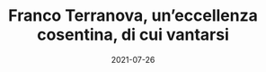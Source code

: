 ---
title: 'Franco Terranova, un’eccellenza cosentina, di cui vantarsi'
description: ''
website: https://www.lavocecosentina.it/site/index.php/cultura/1271-franco-terranova-un-eccellenza-cosentina-di-cui-vantarsi-di-ivana-ferraro
image_url: https://www.lavocecosentina.it/site/images/stories/joomlart/logo_2022.png
date: 2021-07-26
permalink: https://www.lavocecosentina.it/site/index.php/cultura/1271-franco-terranova-un-eccellenza-cosentina-di-cui-vantarsi-di-ivana-ferraro
tags:
  - newspaper
  - bachelor
---